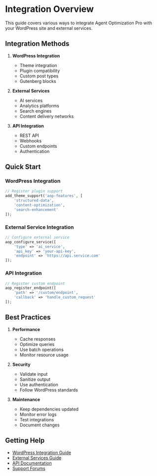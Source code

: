 # Integration Overview

This guide covers various ways to integrate Agent Optimization Pro with your WordPress site and external services.

## Integration Methods

1. **WordPress Integration**
   - Theme integration
   - Plugin compatibility
   - Custom post types
   - Gutenberg blocks

2. **External Services**
   - AI services
   - Analytics platforms
   - Search engines
   - Content delivery networks

3. **API Integration**
   - REST API
   - Webhooks
   - Custom endpoints
   - Authentication

## Quick Start

### WordPress Integration

```php
// Register plugin support
add_theme_support('aop-features', [
    'structured-data',
    'content-optimization',
    'search-enhancement'
]);
```

### External Service Integration

```php
// Configure external service
aop_configure_service([
    'type' => 'ai_service',
    'api_key' => 'your-api-key',
    'endpoint' => 'https://api.service.com'
]);
```

### API Integration

```php
// Register custom endpoint
aop_register_endpoint([
    'path' => '/custom/endpoint',
    'callback' => 'handle_custom_request'
]);
```

## Best Practices

1. **Performance**
   - Cache responses
   - Optimize queries
   - Use batch operations
   - Monitor resource usage

2. **Security**
   - Validate input
   - Sanitize output
   - Use authentication
   - Follow WordPress standards

3. **Maintenance**
   - Keep dependencies updated
   - Monitor error logs
   - Test integrations
   - Document changes

## Getting Help

- [WordPress Integration Guide](wordpress.md)
- [External Services Guide](external-services.md)
- [API Documentation](../api/index.md)
- [Support Forums](https://community.agentoptimizationpro.com)
